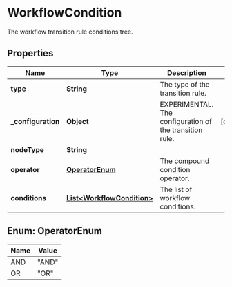 

# WorkflowCondition

The workflow transition rule conditions tree.

## Properties

| Name | Type | Description | Notes |
|------------ | ------------- | ------------- | -------------|
|**type** | **String** | The type of the transition rule. |  |
|**_configuration** | **Object** | EXPERIMENTAL. The configuration of the transition rule. |  [optional] |
|**nodeType** | **String** |  |  |
|**operator** | [**OperatorEnum**](#OperatorEnum) | The compound condition operator. |  |
|**conditions** | [**List&lt;WorkflowCondition&gt;**](WorkflowCondition.md) | The list of workflow conditions. |  |



## Enum: OperatorEnum

| Name | Value |
|---- | -----|
| AND | &quot;AND&quot; |
| OR | &quot;OR&quot; |



